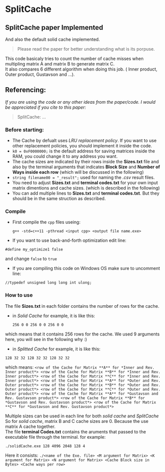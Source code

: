 # SplitCache

## SplitCache paper Implemented 
And also the default solid cache implemented.

> Please read the paper for better understanding what is its porpuse.

This code basicaly tries to count the number of cache misses when multipling matrix A and matrix B to generate matrix C.  
It also compares 6 different algorithm when doing this job. ( Inner product, Outer product, Gustavson and ...).
## Referencing:
*If you are using the code or any other ideas from the paper/code. I would be appreciated if you cite to this paper:*
  > SplitCache: ...

### Before starting:
- The Cache by defualt uses *LRU replacement policy*. If you want to use other replacement policies, you should implement it inside the code.
- `k0 = 0xF0000000;` is the default address for saving matrices inside the RAM, you could change it to any address you want.
- The cache sizes are indicated by their rows inside the **Sizes.txt** file and also by the terminal arguments that indicates **Block Size** and **Number of Ways inside each row** (which will be discussed in the following)
- `string filename00 = "_result";` used for naming the *.csv* result files. 
- You need to adjust **Sizes.txt** and **terminal codes.txt** for your own input matrix dimentions and cache sizes. (which is described in the following)
- You can add multiple lines to **Sizes.txt** and **terminal codes.txt**. But they should be in the same struction as described.

### Compile
- First compile the `cpp` files useing:
  ```
  g++ -std=c++11 -pthread <input cpp> <output file name.exe>
  ```
- If you want to use back-and-forth optimization edit line: 
```
#define my_optimize1 false
```
and change `false` to `true`

- If you are compiling this code on Windows OS make sure to uncomment line: 
```
//typedef unsigned long long int ulong;	
```

### How to use
The file **Sizes.txt** in each folder contains the number of rows for the cache. 
- in *Solid Cache* for example, it is like this:
  ```
  256 0 0 256 0 0 256 0 0
  ```
which means that it contains 256 rows for the cache. We used 9 arguments here, you will see in the following why :)
- in *Splitted Cache* for example, it is like this:
```
128 32 32 128 32 32 128 32 32
```
which means: `<row of the Cache for Matrix **A** for *Inner and Rev. Inner product*> <row of the Cache for Matrix **B** for *Inner and Rev. Inner product*> <row of the Cache for Matrix **C** for *Inner and Rev. Inner product*> <row of the Cache for Matrix **A** for *Outer and Rev. Outer product*> <row of the Cache for Matrix **B** for *Outer and Rev. Outer product*> <row of the Cache for Matrix **C** for *Outer and Rev. Outer product*> <row of the Cache for Matrix **A** for *Gustavson and Rev. Gustavson product*> <row of the Cache for Matrix **B** for *Gustavson and Rev. Gustavson product*> <row of the Cache for Matrix **C** for *Gustavson and Rev. Gustavson product*>`

Multiple sizes can be used in each line for both *solid cache* and *SplitCache*  
So for *solid cache*, matrix B and C cache sizes are 0. Because the use matrix A cache together.  
The file **terminal Codes.txt** contains the aruments that passed to the executable file through the terminal. for example:
```
./solidCache.exe 128 4096 2048 128 4
```
Here it consists:
`./<name of the Exe. file> <M argument for Matrix> <K argument for Matrix> <N argument for Matrix> <Cache Block size in Bytes> <Cache ways per row>`

